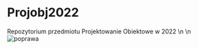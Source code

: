 # Projobj2022
Repozytorium przedmiotu Projektowanie Obiektowe w 2022
\n
\n
![poprawa](https://user-images.githubusercontent.com/64136125/164993263-21f419f3-dc60-4fdf-a49b-35a10c135bd5.jpg)
